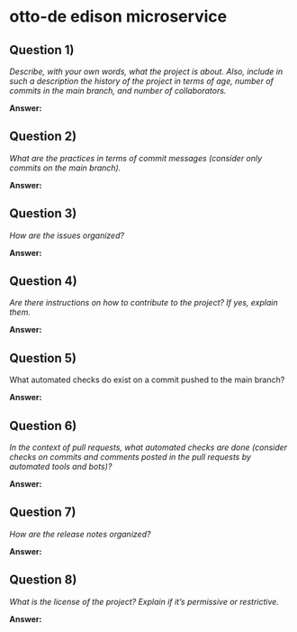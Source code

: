 # otto-de edison microservice

## **Question 1)**

*Describe, with your own words, what the project is about. Also, include in such a description the history of the project in terms of age, number of commits in the main branch, and number of collaborators.*



**Answer:**



## **Question 2)**

*What are the practices in terms of commit messages (consider only commits on the main branch).*



**Answer:**





## **Question 3)**

*How are the issues organized?*



**Answer:**





## **Question 4)**

*Are there instructions on how to contribute to the project? If yes, explain them.*



**Answer:**





## **Question 5)**

What automated checks do exist on a commit pushed to the main branch?



**Answer:**





## **Question 6)**

*In the context of pull requests, what automated checks are done (consider checks on commits and comments posted in the pull requests by automated tools and bots)?*



**Answer:**





## **Question 7)**

*How are the release notes organized?*



**Answer:**





## **Question 8)**

*What is the license of the project? Explain if it’s permissive or restrictive.*



**Answer:**



